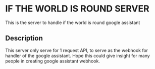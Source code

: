 # IF THE WORLD IS ROUND SERVER

This is the server to handle if the world is round google assistant

## Description

This server only serve for 1 request API, to serve as the webhook for handler of the google assistant. Hope this could give insight for many people in creating google assistant webhook.